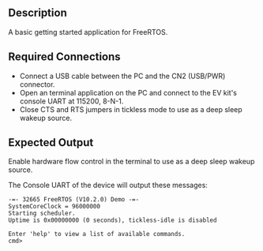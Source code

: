 ## Description

A basic getting started application for FreeRTOS. 

## Required Connections

-   Connect a USB cable between the PC and the CN2 (USB/PWR) connector.
-   Open an terminal application on the PC and connect to the EV kit's console UART at 115200, 8-N-1.
-   Close CTS and RTS jumpers in tickless mode to use as a deep sleep wakeup source. 

## Expected Output

Enable hardware flow control in the terminal to use as a deep sleep wakeup source.

The Console UART of the device will output these messages:

```
-=- 32665 FreeRTOS (V10.2.0) Demo -=-
SystemCoreClock = 96000000
Starting scheduler.
Uptime is 0x00000000 (0 seconds), tickless-idle is disabled

Enter 'help' to view a list of available commands.
cmd>
```
